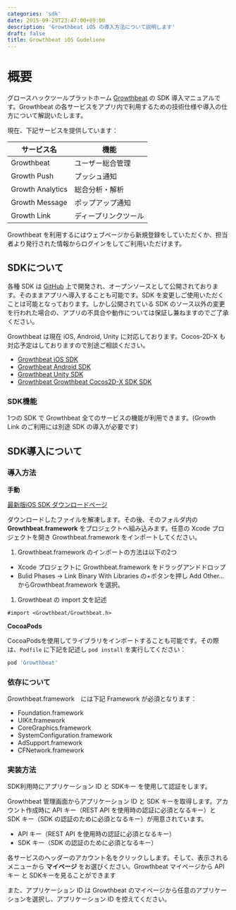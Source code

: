 ```yaml
---
categories: 'sdk'
date: 2015-09-29T23:47:00+09:00
description: 'Growthbeat iOS の導入方法について説明します'
draft: false
title: Growthbeat iOS Gudeliene
---
```


# 概要

グロースハックツールプラットホーム [Growthbeat](https://growthbeat.com/) の SDK 導入マニュアルです。Growthbeat の各サービスをアプリ内で利用するための技術仕様や導入の仕方について解説いたします。

現在、下記サービスを提供しています：

|サービス名|機能|
|---------|---|
|Growthbeat|ユーザー総合管理|
|Growth Push|プッシュ通知|
|Growth Analytics|総合分析・解析|
|Growth Message|ポップアップ通知|
|Growth Link|ディープリンクツール|

Growthbeat を利用するにはウェブページから新規登録をしていただくか、担当者より発行された情報からログインをしてご利用いただけます。

## SDKについて

各種 SDK は [GitHub](https://github.com/SIROK) 上で開発され、オープンソースとして公開されております。そのままアプリへ導入することも可能です。SDK を変更しご使用いただくことは可能となっております。しかし公開されている SDK のソース以外の変更を行われた場合の、アプリの不具合や動作については保証し兼ねますのでご了承ください。

Growthbeat は現在 iOS, Android, Unity に対応しております。Cocos-2D-X も対応予定はしておりますので別途ご相談ください。

* [Growthbeat iOS SDK](https://github.com/SIROK/growthbeat-ios)
* [Growthbeat Android SDK](https://github.com/SIROK/growthbeat-android)
* [Growthbeat Unity SDK](https://github.com/SIROK/growthbeat-unity)
* [Growthbeat Growthbeat Cocos2D-X SDK SDK](https://github.com/SIROK/growthbeat-cocos2dx)

### SDK機能

1つの SDK で Growthbeat 全てのサービスの機能が利用できます。(Growth Link のご利用には別途 SDK の導入が必要です)

## SDK導入について

### 導入方法

**手動**

[最新版iOS SDK ダウンロードページ ](https://github.com/SIROK/growthbeat-ios/archive/latest.zip)

ダウンロードしたファイルを解凍します。その後、そのフォルダ内の**Growthbeat.framework** をプロジェクトへ組み込みます。任意の Xcode プロジェクトを開き Growthbeat.framework をインポートしてください。

1. Growthbeat.framework のインポートの方法は以下の2つ

  * Xcode プロジェクトに Growthbeat.framework をドラッグアンドドロップ
  * Bulid Phases → Link Binary With Libraries の+ボタンを押し Add Other... からGrowthbeat.framework を選択。

1. Growthbeat の import 文を記述

```objc
#import <Growthbeat/Growthbeat.h>
```

**CocoaPods**

CocoaPodsを使用してライブラリをインポートすることも可能です。その際は、`Podfile` に下記を記述し `pod install` を実行してください：

```ruby
pod 'Growthbeat'
```

### 依存について

Growthbeat.framework　には下記 Framework が必須となります：

* Foundation.framework
* UIKit.framework
* CoreGraphics.framework
* SystemConfiguration.framework
* AdSupport.framework
* CFNetwork.framework

### 実装方法

SDK利用時にアプリケーション ID と SDKキー を使用して認証をします。

Growthbeat 管理画面からアプリケーション ID と SDK キーを取得します。アカウント作成時に API キー（REST API を使用時の認証に必須となるキー）と SDK キー（SDK の認証のために必須となるキー）が用意されています。

* API キー（REST API を使用時の認証に必須となるキー）
* SDK キー（SDK の認証のために必須となるキー）

各サービスのヘッダーのアカウント名をクリックしします。そして、表示されるメニューから **マイページ** をお選びください。Growthbeat マイページから API キー と SDKキーを見ることができます

また、アプリケーション ID は Growthbeat のマイページから任意のアプリケーションを選択し、アプリケーション ID を控えてください。
